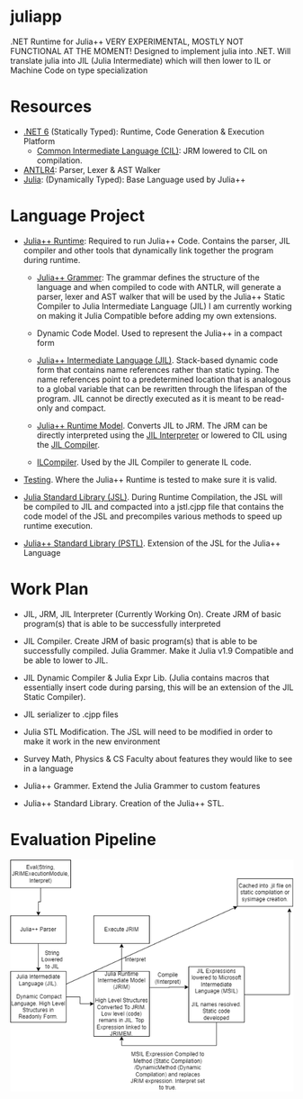 # juliapp
.NET Runtime for Julia++
VERY EXPERIMENTAL, MOSTLY NOT FUNCTIONAL AT THE MOMENT!
Designed to implement julia into .NET. Will translate julia into JIL (Julia Intermediate) which will then lower to IL or Machine Code on type specialization

# Resources
* [.NET 6](https://dotnet.microsoft.com/en-us/learn/dotnet/what-is-dotnet ".NET6 Documentation Link") (Statically Typed): Runtime, Code Generation & Execution Platform 
   * [Common Intermediate Language (CIL)](https://en.wikipedia.org/wiki/Common_Intermediate_Language "CIL Documentation Link"): JRM lowered to CIL on compilation.
* [ANTLR4](http://antlr4/ "Antlr Link"): Parser, Lexer & AST Walker
* [Julia](https://julialang.org/ "Julia Link"): (Dynamically Typed): Base Language used by Julia++

# Language Project
* [Julia++ Runtime](runtime "Julia++ Runtime Link"): Required to run Julia++ Code. Contains the parser, JIL compiler and other tools that dynamically link together the program during runtime. 

  * [Julia++ Grammer](runtime/parse/generated/Julia.g4 "Julia++ Grammer Link"): The grammar defines the structure of the language and when compiled to code with ANTLR, will generate a parser, lexer and AST walker that will be used by the Julia++ Static Compiler to Julia Intermediate Language (JIL) I am currently working on making it Julia Compatible before adding my own extensions.

  * Dynamic Code Model. Used to represent the Julia++ in a compact form

  * [Julia++ Intermediate Language (JIL)](runtime/core/JIL "JIL Link"). Stack-based dynamic code form that contains name references rather than static typing. The name references point to a predetermined location that is analogous to a global variable that can be rewritten through the lifespan of the program. JIL cannot be directly executed as it is meant to be read-only and compact.

  * [Julia++ Runtime Model](core/Runtime "JRM Link"). Converts JIL to JRM. The JRM can be directly interpreted using the [JIL Interpreter](runtime/core/JIL/Interpreter.cs "JIL Interpreter Link") or lowered to CIL using the [JIL Compiler](runtime/core/JIL/Compiler.cs "JIL Compiler Link"). 

  * [ILCompiler](runtime/ILCompiler, "ILCompiler Link"). Used by the JIL Compiler to generate IL code.

* [Testing](test "Testing Link"). Where the Julia++ Runtime is tested to make sure it is valid.

* [Julia Standard Library (JSL)](base "JSL Link"). During Runtime Compilation, the JSL will be compiled to JIL and compacted into a jstl.cjpp file that contains the code model of the JSL and precompiles various methods to speed up runtime execution.

* [Julia++ Standard Library (PSTL)](stlib "PSTL Link"). Extension of the JSL for the Julia++ Language

# Work Plan
* JIL, JRM, JIL Interpreter (Currently Working On). Create JRM of basic program(s) that is able to be successfully interpreted

* JIL Compiler.  Create JRM of basic program(s) that is able to be successfully compiled.
Julia Grammer. Make it Julia v1.9 Compatible and be able to lower to JIL.

* JIL Dynamic Compiler & Julia Expr Lib. (Julia contains macros that essentially insert code during parsing, this will be an extension of the JIL Static Compiler).

* JIL serializer to .cjpp files

* Julia STL Modification. The JSL will need to be modified in order to make it work in the new environment

* Survey Math, Physics & CS Faculty about features they would like to see in a language

* Julia++ Grammer. Extend the Julia Grammer to custom features

* Julia++ Standard Library. Creation of the Julia++ STL. 

# Evaluation Pipeline
![Evaluation Pipeline](drawings/JuliaEvaluationPipeline.png)

